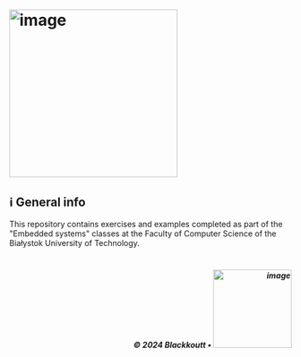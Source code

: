 # <img width="300" alt="image" src="https://github.com/user-attachments/assets/4eae9cee-8ddb-49d8-8f0d-4fe62f48fdec" />

<h2 id="general-info">ℹ️ General info</h2>

This repository contains exercises and examples completed as part of the "Embedded systems" classes at the Faculty of Computer Science of the Białystok University of Technology.

# 
<p align="right">
  <h5 align="right">© 2024 Blackkoutt •</b> <img width="140" alt="image" src="https://github.com/user-attachments/assets/4eae9cee-8ddb-49d8-8f0d-4fe62f48fdec" />
</p>
